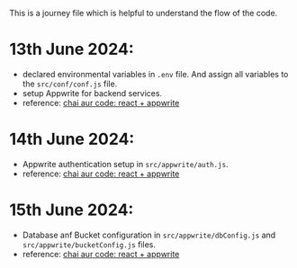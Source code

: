 This is a journey file which is helpful to understand the flow of the code.

# 13th June 2024:
- declared environmental variables in `.env` file. And assign all variables to the `src/conf/conf.js` file.
- setup Appwrite for backend services.
- reference: [chai aur code: react + appwrite](https://youtu.be/zLWif1pFYJg?si=--tKqamgGCFow_5f)

# 14th June 2024:
- Appwrite authentication setup in `src/appwrite/auth.js`.
- reference: [chai aur code: react + appwrite](https://youtu.be/0Py5cGGW2lE?si=QEOMRYZOxO2GtVx-)

# 15th June 2024:
- Database anf Bucket configuration in `src/appwrite/dbConfig.js` and `src/appwrite/bucketConfig.js` files.
- reference: [chai aur code: react + appwrite](https://youtu.be/lzx52HnWh4Y?si=iTBlW2E3ftVeEtGy)